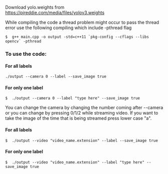Download yolo.weights from https://pjreddie.com/media/files/yolov3.weights

While compiling the code a thread problem might occur to pass the thread error use the following compiling which include -pthread flag
```shell
$  g++ main.cpp -o output -std=c++11 `pkg-config --cflags --libs opencv` -pthread
```
### To use the code:

#### For all labels

    ./output --camera 0 --label --save_image true

#### For only one label
```shell
$  ./output --camera 0 --label "type here" --save_image true
```

You can change the camera by changing the number coming after --camera or you can change by pressing 0/1/2 while streaming video. If you want to take the image of the time that is being streamed press lower case "a". 

#### For all labels
```shell
$  ./output --video "video_name.extension" --label --save_image true
```
#### For only one label
```shell
$  ./output --video "video_name.extension" --label "type here" --save_image true
```
